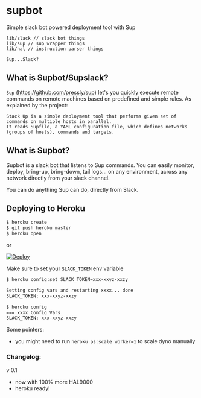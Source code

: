 # supbot
Simple slack bot powered deployment tool with Sup

```
lib/slack // slack bot things
lib/sup // sup wrapper things
lib/hal // instruction parser things
```

`Sup...Slack?`

## What is Supbot/Supslack?

`Sup` (https://github.com/pressly/sup) let's you quickly execute remote commands
on remote machines based on predefined and simple rules. As explained by the
project: 

```
Stack Up is a simple deployment tool that performs given set of commands on multiple hosts in parallel.
It reads Supfile, a YAML configuration file, which defines networks (groups of hosts), commands and targets.

```

## What is Supbot?

Supbot is a slack bot that listens to Sup commands. You can easily monitor,
deploy, bring-up, bring-down, tail logs... on any environment, across any
network directly from your slack channel.

You can do anything Sup can do, directly from Slack.


## Deploying to Heroku

```sh
$ heroku create
$ git push heroku master
$ heroku open
```
or

[![Deploy](https://www.herokucdn.com/deploy/button.png)](https://heroku.com/deploy)

Make sure to set your `SLACK_TOKEN` env variable

```sh
$ heroku config:set SLACK_TOKEN=xxx-xxyz-xxzy

Setting config vars and restarting xxxx... done
SLACK_TOKEN: xxx-xxyz-xxzy

$ heroku config
=== xxxx Config Vars
SLACK_TOKEN: xxx-xxyz-xxzy
```

Some pointers:

- you might need to run `heroku ps:scale worker=1` to scale dyno manually


### Changelog:


v 0.1
- now with 100% more HAL9000
- heroku ready!
